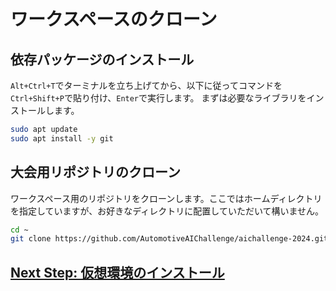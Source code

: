 # ワークスペースのクローン

## 依存パッケージのインストール

`Alt+Ctrl+T`でターミナルを立ち上げてから、以下に従ってコマンドを`Ctrl+Shift+P`で貼り付け、`Enter`で実行します。
まずは必要なライブラリをインストールします。

```bash
sudo apt update
sudo apt install -y git
```

## 大会用リポジトリのクローン

ワークスペース用のリポジトリをクローンします。ここではホームディレクトリを指定していますが、お好きなディレクトリに配置していただいて構いません。

```bash
cd ~
git clone https://github.com/AutomotiveAIChallenge/aichallenge-2024.git
```

## [Next Step: 仮想環境のインストール](./docker.ja.md)
